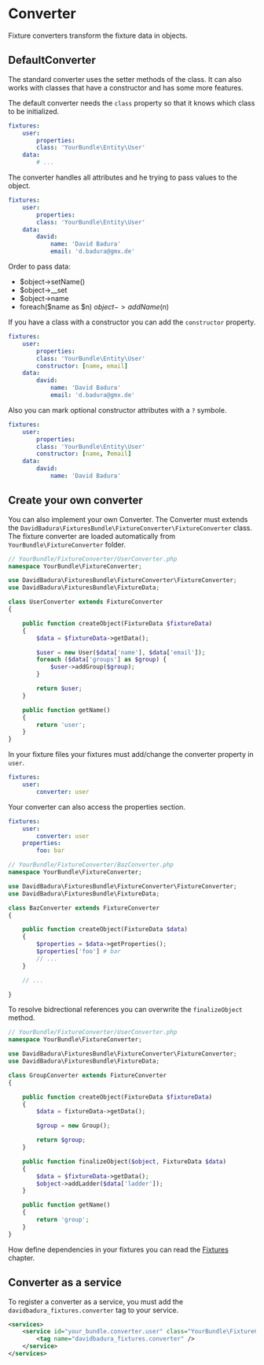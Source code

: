 Converter
=========

Fixture converters transform the fixture data in objects.

DefaultConverter
----------------

The standard converter uses the setter methods of the class.
It can also works with classes that have a constructor and has some more features.

The default converter needs the `class` property so that it knows which class to be initialized.

``` yaml
fixtures:
    user:
        properties:
        class: 'YourBundle\Entity\User'
    data:
        # ...
```

The converter handles all attributes and he trying to pass values ​​to the object.

``` yaml
fixtures:
    user:
        properties:
        class: 'YourBundle\Entity\User'
    data:
        david:
            name: 'David Badura'
            email: 'd.badura@gmx.de'
```

Order to pass data:
- $object->setName()
- $object->__set
- $object->name
- foreach($name as $n) $object->addName($n)

If you have a class with a constructor you can add the `constructor` property.

``` yaml
fixtures:
    user:
        properties:
        class: 'YourBundle\Entity\User'
        constructor: [name, email]
    data:
        david:
            name: 'David Badura'
            email: 'd.badura@gmx.de'
```

Also you can mark optional constructor attributes with a `?` symbole.

``` yaml
fixtures:
    user:
        properties:
        class: 'YourBundle\Entity\User'
        constructor: [name, ?email]
    data:
        david:
            name: 'David Badura'
```


Create your own converter
-------------------------

You can also implement your own Converter.
The Converter must extends the `DavidBadura\FixturesBundle\FixtureConverter\FixtureConverter` class.
The fixture converter are loaded automatically from `YourBundle\FixtureConverter` folder.

``` php
// YourBundle/FixtureConverter/UserConverter.php
namespace YourBundle\FixtureConverter;

use DavidBadura\FixturesBundle\FixtureConverter\FixtureConverter;
use DavidBadura\FixturesBundle\FixtureData;

class UserConverter extends FixtureConverter
{

    public function createObject(FixtureData $fixtureData)
    {
        $data = $fixtureData->getData();

        $user = new User($data['name'], $data['email']);
        foreach ($data['groups'] as $group) {
            $user->addGroup($group);
        }

        return $user;
    }

    public function getName()
    {
        return 'user';
    }
}
```

In your fixture files your fixtures must add/change the converter property in `user`.

``` yaml
fixtures:
    user:
        converter: user
```

Your converter can also access the properties section.

``` yaml
fixtures:
    user:
        converter: user
    properties:
        foo: bar
```

``` php
// YourBundle/FixtureConverter/BazConverter.php
namespace YourBundle\FixtureConverter;

use DavidBadura\FixturesBundle\FixtureConverter\FixtureConverter;
use DavidBadura\FixturesBundle\FixtureData;

class BazConverter extends FixtureConverter
{

    public function createObject(FixtureData $data)
    {
        $properties = $data->getProperties();
        $properties['foo'] # bar
        // ...
    }

    // ...

}
```

To resolve bidrectional references you can overwrite the `finalizeObject` method.

``` php
// YourBundle/FixtureConverter/UserConverter.php
namespace YourBundle\FixtureConverter;

use DavidBadura\FixturesBundle\FixtureConverter\FixtureConverter;
use DavidBadura\FixturesBundle\FixtureData;

class GroupConverter extends FixtureConverter
{

    public function createObject(FixtureData $fixtureData)
    {
        $data = fixtureData->getData();

        $group = new Group();

        return $group;
    }

    public function finalizeObject($object, FixtureData $data)
    {
        $data = $fixtureData->getData();
        $object->addLadder($data['ladder']);
    }

    public function getName()
    {
        return 'group';
    }
}
```

How define dependencies in your fixtures you can read the [Fixtures](fixtures.md) chapter.


Converter as a service
----------------------

To register a converter as a service, you must add the `davidbadura_fixtures.converter` tag to your service.

``` xml
<services>
    <service id="your_bundle.converter.user" class="YourBundle\FixtureConverter\UserConverter">
        <tag name="davidbadura_fixtures.converter" />
    </service>
</services>
```

